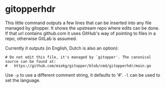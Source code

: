 # gitopperhdr

This little command outputs a few lines that can be inserted into any file managed by gitopper. It
shows the upstream repo where edits can be done. If that url contains github.com it uses GitHub's
way of pointing to files in a repo, otherwise GitLab is assumed.

Currently it outputs (in English, Dutch is also an option):

~~~
# Do not edit this file, it's managed by `gitopper'. The canonical source can be found at:
#   https://github.com/miekg/gitopper/blob/cmd/gitopperhdr/main.go
~~~

Use `-p` to use a different comment string, it defaults to '#'. `-l` can be used to set the
language.

